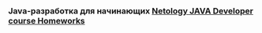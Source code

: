  
### Java-разработка для начинающих [Netology JAVA Developer course Homeworks](https://github.com/Karafutoman/Karafutoman/blob/main/Netology.md)

